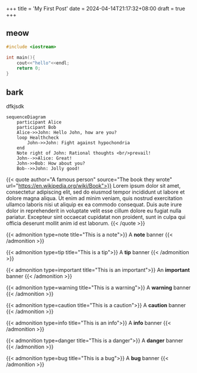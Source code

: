 +++
title = 'My First Post'
date = 2024-04-14T21:17:32+08:00
draft = true
+++

## meow

```cpp
#include <iostream>

int main(){
    cout<<"hello"<<endl;
    return 0;
}
```
## bark

dfkjsdk

```mermaid
sequenceDiagram
    participant Alice
    participant Bob
    Alice->>John: Hello John, how are you?
    loop Healthcheck
        John->>John: Fight against hypochondria
    end
    Note right of John: Rational thoughts <br/>prevail!
    John-->>Alice: Great!
    John->>Bob: How about you?
    Bob-->>John: Jolly good!
```

{{< quote author="A famous person" source="The book they wrote" url="https://en.wikipedia.org/wiki/Book">}}
Lorem ipsum dolor sit amet, consectetur adipiscing elit, sed do eiusmod tempor incididunt ut labore et dolore magna aliqua. Ut enim ad minim veniam, quis nostrud exercitation ullamco laboris nisi ut aliquip ex ea commodo consequat. Duis aute irure dolor in reprehenderit in voluptate velit esse cillum dolore eu fugiat nulla pariatur. Excepteur sint occaecat cupidatat non proident, sunt in culpa qui officia deserunt mollit anim id est laborum.
{{< /quote >}}

{{< admonition  type=note title="This is a note">}}
A **note** banner
{{< /admonition >}}

{{< admonition  type=tip title="This is a tip">}}
A **tip** banner
{{< /admonition >}}

{{< admonition  type=important title="This is an important">}}
An **important** banner
{{< /admonition >}}

{{< admonition  type=warning title="This is a warning">}}
A **warning** banner
{{< /admonition >}}

{{< admonition  type=caution title="This is a caution">}}
A **caution** banner
{{< /admonition >}}

{{< admonition  type=info title="This is an info">}}
A **info** banner
{{< /admonition >}}



{{< admonition  type=danger title="This is a danger">}}
A **danger** banner
{{< /admonition >}}

{{< admonition  type=bug title="This is a bug">}}
A **bug** banner
{{< /admonition >}}